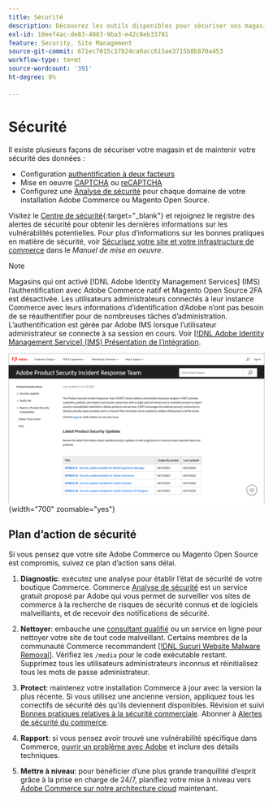 ```yaml
---
title: Sécurité
description: Découvrez les outils disponibles pour sécuriser vos magasins et vos données, ainsi que des instructions pour un plan d’action de sécurité si vous détectez un compromis.
exl-id: 10eef4ac-de83-4083-9ba3-e42c8eb33781
feature: Security, Site Management
source-git-commit: 671ec7015c37b24ca0acc615ae3715b8b870a453
workflow-type: tm+mt
source-wordcount: '391'
ht-degree: 0%

---
```


# Sécurité

Il existe plusieurs façons de sécuriser votre magasin et de maintenir votre sécurité des données :

- Configuration [authentification à deux facteurs](security-two-factor-authentication.md)
- Mise en oeuvre [CAPTCHA](security-captcha.md) ou [reCAPTCHA](security-google-recaptcha.md)
- Configurez une [Analyse de sécurité](security-scan.md) pour chaque domaine de votre installation Adobe Commerce ou Magento Open Source.

Visitez le [Centre de sécurité](https://helpx.adobe.com/security.html){:target=&quot;_blank&quot;} et rejoignez le registre des alertes de sécurité pour obtenir les dernières informations sur les vulnérabilités potentielles. Pour plus d’informations sur les bonnes pratiques en matière de sécurité, voir [Sécurisez votre site et votre infrastructure de commerce](https://experienceleague.adobe.com/docs/commerce-operations/implementation-playbook/best-practices/launch/security-best-practices.html) dans le _Manuel de mise en oeuvre_.

>[!NOTE]
>
>Magasins qui ont activé [!DNL Adobe Identity Management Services] (IMS) l’authentification avec Adobe Commerce natif et Magento Open Source 2FA est désactivée. Les utilisateurs administrateurs connectés à leur instance Commerce avec leurs informations d’identification d’Adobe n’ont pas besoin de se réauthentifier pour de nombreuses tâches d’administration. L’authentification est gérée par Adobe IMS lorsque l’utilisateur administrateur se connecte à sa session en cours. Voir [[!DNL Adobe Identity Management Service] (IMS) Présentation de l’intégration](../getting-started/adobe-ims-integration-overview.md).

![Centre de sécurité](./assets/product-security-home.png){width="700" zoomable="yes"}

## Plan d’action de sécurité

Si vous pensez que votre site Adobe Commerce ou Magento Open Source est compromis, suivez ce plan d’action sans délai.

1. **Diagnostic**: exécutez une analyse pour établir l’état de sécurité de votre boutique Commerce. Commerce [Analyse de sécurité](security-scan.md) est un service gratuit proposé par Adobe qui vous permet de surveiller vos sites de commerce à la recherche de risques de sécurité connus et de logiciels malveillants, et de recevoir des notifications de sécurité.

1. **Nettoyer**: embauche une [consultant qualifié](https://solutionpartners.adobe.com/s/directory/?partner_type=1) ou un service en ligne pour nettoyer votre site de tout code malveillant. Certains membres de la communauté Commerce recommandent [[!DNL Sucuri Website Malware Removal]](https://sucuri.net/website-antivirus/malware-removal). Vérifiez les `/media` pour le code exécutable restant. Supprimez tous les utilisateurs administrateurs inconnus et réinitialisez tous les mots de passe administrateur.

1. **Protect**: maintenez votre installation Commerce à jour avec la version la plus récente. Si vous utilisez une ancienne version, appliquez tous les correctifs de sécurité dès qu&#39;ils deviennent disponibles. Révision et suivi [Bonnes pratiques relatives à la sécurité commerciale](https://www.adobe.com/content/dam/cc/en/trust-center/ungated/whitepapers/experience-cloud/adobe-commerce-best-practices-guide.pdf). Abonner à [Alertes de sécurité du commerce](https://www.adobe.com/subscription/adbeSecurityNotifications.html).

1. **Rapport**: si vous pensez avoir trouvé une vulnérabilité spécifique dans Commerce, [ouvrir un problème avec Adobe](https://hackerone.com/adobe?type=team) et inclure des détails techniques.

1. **Mettre à niveau**: pour bénéficier d’une plus grande tranquillité d’esprit grâce à la prise en charge de 24/7, planifiez votre mise à niveau vers [Adobe Commerce sur notre architecture cloud](https://business.adobe.com/products/magento/cloud-delivery.html) maintenant.
